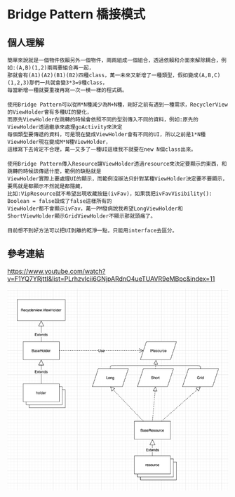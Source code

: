# Bridge Pattern 橋接模式 #
個人理解 
----------------
    簡單來說就是一個物件依賴另外一個物件，兩兩組成一個組合，透過依賴和介面來解除耦合，例如:(A,B)(1,2)兩兩要組合再一起，
    那就會有(A1)(A2)(B1)(B2)四種class，萬一未來又新增了一種類型，假如變成(A,B,C)(1,2,3)那們一共就會變3*3=9種class，
    每當新增一種就要重複再寫一次一模一樣的程式碼。
    
    使用Bridge Pattern可以從M*N種減少為M+N種，剛好之前有遇到一種需求，RecyclerView的ViewHolder會有多種UI的變化，
    而原先ViewHolder在跳轉的時候會依照不同的型別傳入不同的資料，例如:原先的ViewHolder透過繼承來處理goActivity來決定
    每個類型要傳遞的資料，可是現在變成ViewHolder會有不同的UI，所以之前是1*N種ViewHolder現在變成M*N種ViewHolder，
    這樣寫下去肯定不合理，萬一又多了一種UI這樣我不就要在new N個class出來。
    
    使用Bridge Pattern傳入Resource讓ViewHolder透過resource來決定要顯示的東西，和跳轉的時候該傳遞什麼，範例的缺點就是
    ViewHolder實際上要處理UI的顯示，而範例沒辦法只針對某種ViewHolder決定要不要顯示，要馬就是都顯示不然就是都隱藏，
    比如:VipResource就不希望出現收藏按鈕(ivFav)，如果我把ivFavVisibility(): Boolean = false設成了false這樣所有的
    ViewHolder都不會顯示ivFav，萬一PM發病說我希望LongViewHolder和ShortViewHolder顯示GridViewHolder不顯示那就頭痛了。
   
    目前想不到好方法可以把UI剝離的乾淨一點，只能用interface去區分。
參考連結
---------------
<a href="https://www.youtube.com/watch?v=F1YQ7YRjttI&list=PLrhzvIcii6GNjpARdnO4ueTUAVR9eMBpc&index=11">https://www.youtube.com/watch?v=F1YQ7YRjttI&list=PLrhzvIcii6GNjpARdnO4ueTUAVR9eMBpc&index=11

![UML](https://github.com/CiaShangLin/Design-Pattern/blob/master/src/Bridge_Pattern/uml.png)